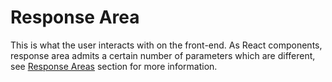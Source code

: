# Response Area

This is what the user interacts with on the front-end. As React components, response area admits a certain number of parameters which are different, see [Response Areas](response_area_components) section for more information.
